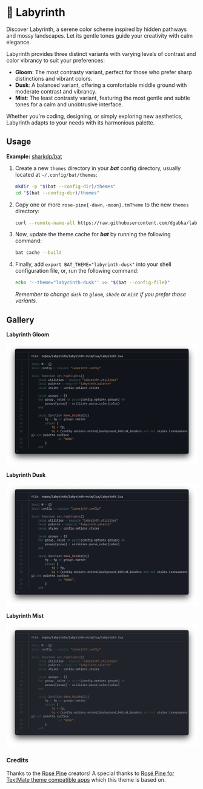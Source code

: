 # 🌿 Labyrinth

Discover Labyrinth, a serene color scheme inspired by hidden pathways and mossy landscapes. Let its gentle tones guide your creativity with calm elegance.

Labyrinth provides three distinct variants with varying levels of contrast and color vibrancy to suit your preferences:

 - **Gloom**: The most contrasty variant, perfect for those who prefer sharp distinctions and vibrant colors.
 - **Dusk**: A balanced variant, offering a comfortable middle ground with moderate contrast and vibrancy.
 - **Mist**: The least contrasty variant, featuring the most gentle and subtle tones for a calm and unobtrusive interface.

Whether you're coding, designing, or simply exploring new aesthetics, Labyrinth adapts to your needs with its harmonious palette.

## Usage

**Example:** [sharkdp/bat](https://github.com/sharkdp/bat)

1. Create a new `themes` directory in your _**bat**_ config directory, usually
   located at `~/.config/bat/themes`:

   ```sh
   mkdir -p "$(bat --config-dir)/themes"
   cd "$(bat --config-dir)/themes"
   ```

2. Copy one or more `rose-pine{-dawn,-moon}.tmTheme` to the new `themes`
   directory:

   ```sh
   curl --remote-name-all https://raw.githubusercontent.com/dgabka/labyrinth-tm-theme/main/dist/labyrinth{-gloom,-dusk,-shade,-mist}.tmTheme
   ```

3. Now, update the theme cache for _**bat**_ by running the following command:

   ```sh
   bat cache --build
   ```

4. Finally, add `export BAT_THEME="labyrinth-dusk"` into your shell configuration
   file, or, run the following command:

   ```sh
   echo '--theme="labyrinth-dusk"' >> "$(bat --config-file)"
   ```

   _Remember to change `dusk` to `gloom`, `shade` or `mist` if
   you prefer those variants._

## Gallery

**Labyrinth Gloom**

![bat with Labyrinth Gloom](assets/gloom.png)

**Labyrinth Dusk**

![bat with Labyrinth Dusk](assets/dusk.png)

**Labyrinth Mist**

![bat with Labyrinth Mist](assets/mist.png)

### Credits

Thanks to the [Rosé Pine](https://github.com/rose-pine) creators!
A special thanks to [Rosé Pine for TextMate theme compatible apps](https://github.com/rose-pine/tm-theme) which this theme is based on.

